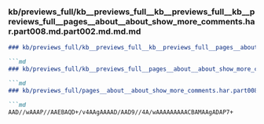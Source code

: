 ### kb/previews_full/kb__previews_full__kb__previews_full__kb__previews_full__pages__about__about_show_more_comments.har.part008.md.part002.md.md.md

```md
### kb/previews_full/kb__previews_full__kb__previews_full__pages__about__about_show_more_comments.har.part008.md.part002.md.md

```md
### kb/previews_full/kb__previews_full__pages__about__about_show_more_comments.har.part008.md.part002.md

```md
### kb/previews_full/pages__about__about_show_more_comments.har.part008.md (part 002)

```md
AAD//wAAAP//AAEBAQD+/v4AAgAAAAD/AAD9//4A/wAAAAAAAAACBAMAAgADAP7+
```

```

```

```

```
